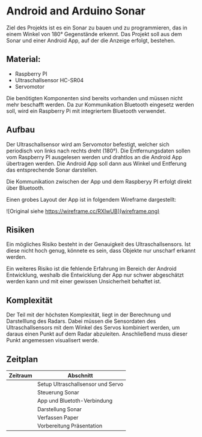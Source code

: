 # Android and Arduino Sonar
Ziel des Projekts ist es ein Sonar zu bauen und zu programmieren,
das in einem Winkel von 180° Gegenstände erkennt. Das Projekt soll
aus dem Sonar und einer Android App, auf der die Anzeige erfolgt,
bestehen.

## Material:
- Raspberry PI
- Ultraschallsensor HC-SR04
- Servomotor

Die benötigten Komponenten sind bereits vorhanden und müssen nicht mehr beschafft werden.
Da zur Kommunikation Bluetooth eingesetz werden soll, wird ein Raspberry Pi mit integriertem Bluetooth verwendet.

## Aufbau
Der Ultraschallsensor wird am Servomotor befestigt, welcher sich
periodisch von links nach rechts dreht (180°). Die Entfernungsdaten
sollen vom Raspberry PI ausgelesen werden und drahtlos an
die Android App übertragen werden. Die Android App soll dann aus
Winkel und Entferung das entsprechende Sonar darstellen. 

Die Kommunikation zwischen der App und dem Raspberyy PI erfolgt direkt über Bluetooth. 

Einen grobes Layout der App ist in folgendem Wireframe dargestellt:

![Original siehe https://wireframe.cc/RXIwUB](wireframe.png)


<!-- Wie werden Daten in Android angezeigt?  -->

<!-- Vielleicht kleines Mockup der App -->


## Risiken

Ein mögliches Risiko besteht in der Genauigkeit des Ultraschallsensors. Ist diese nicht hoch genug, könnete es sein, dass Objekte nur unscharf erkannt werden.

Ein weiteres Risiko ist die fehlende Erfahrung im Bereich der Android Entwicklung, weshalb die Entwicklung der App nur schwer abgeschätzt werden kann und mit einer gewissen Unsicherheit behaftet ist.


## Komplexität

Der Teil mit der höchsten Komplexität, liegt in der Berechnung und Darstelllung des Radars. 
Dabei müssen die Sensordaten des Ultraschallsensors mit dem Winkel des Servos kombiniert werden, um daraus
einen Punkt auf dem Radar abzuleiten. Anschließend muss dieser Punkt angemessen visualisert werde.

## Zeitplan

| Zeitraum | Abschnitt                         |
|----------|-----------------------------------|
|          | Setup Ultraschallsensor und Servo |
|          | Steuerung Sonar                   |
|          | App und Bluetoth-Verbindung       |
|          | Darstellung Sonar                 |
|          | Verfassen Paper                   |
|          | Vorbereitung Präsentation         |

